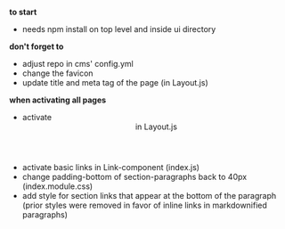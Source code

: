 **to start**
- needs npm install on top level and inside ui directory

**don't forget to**
- adjust repo in cms' config.yml
- change the favicon
- update title and meta tag of the page (in Layout.js)


**when activating all pages**
- activate <Header/> in Layout.js
- activate basic links in Link-component (index.js)
- change padding-bottom of section-paragraphs back to 40px (index.module.css)
- add style for section links that appear at the bottom of the paragraph (prior styles were removed in favor of inline links in markdownified paragraphs)
